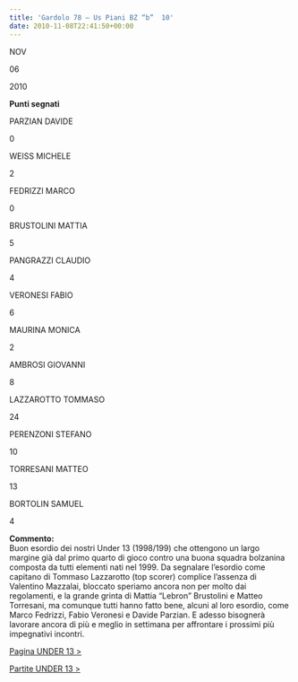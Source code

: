 ```yaml
---
title: 'Gardolo 78 – Us Piani BZ “b”  10'
date: 2010-11-08T22:41:50+00:00
---
```

NOV

06

2010

**Punti segnati**

PARZIAN DAVIDE

0

WEISS MICHELE

2

FEDRIZZI MARCO

0

BRUSTOLINI MATTIA

5

PANGRAZZI CLAUDIO

4

VERONESI FABIO

6

MAURINA MONICA

2

AMBROSI GIOVANNI

8

LAZZAROTTO TOMMASO

24

PERENZONI STEFANO

10

TORRESANI MATTEO

13

BORTOLIN SAMUEL

4

**Commento:**  
Buon esordio dei nostri Under 13 (1998/199) che ottengono un largo margine già dal primo quarto di gioco contro una buona squadra bolzanina composta da tutti elementi nati nel 1999. Da segnalare l’esordio come capitano di Tommaso Lazzarotto (top scorer) complice l’assenza di Valentino Mazzalai, bloccato speriamo ancora non per molto dai regolamenti, e la grande grinta di Mattia “Lebron” Brustolini e Matteo Torresani, ma comunque tutti hanno fatto bene, alcuni al loro esordio, come Marco Fedrizzi, Fabio Veronesi e Davide Parzian. E adesso bisognerà lavorare ancora di più e meglio in settimana per affrontare i prossimi più impegnativi incontri.

[Pagina UNDER 13 >](http://www.basketgardolo.it/)

[Partite UNDER 13 >](http://www.basketgardolo.it/?tag=&cat=11)